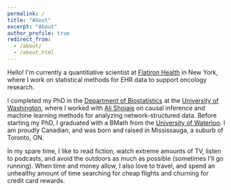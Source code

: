 ```yaml
---
permalink: /
title: "About"
excerpt: "About"
author_profile: true
redirect_from: 
  - /about/
  - /about.html
---
```


Hello! I'm currently a quantitiative scientist at [Flatiron Health](https://flatiron.com/) in New York, where I work on statistical methods for EHR data to support oncology research.

I completed my PhD in the [Department of Biostatistics](http://www.biostat.washington.edu/)  at the [University of Washington](https://www.washington.edu/), where I worked with [Ali Shojaie](http://faculty.washington.edu/ashojaie/index.html) on causal inference and machine learning methods for analyzing network-structured data. Before starting my PhD, I graduated with a BMath from the [University of Waterloo](https://uwaterloo.ca/). I am proudly Canadian, and was born and raised in Mississauga, a suburb of Toronto, ON. 

In my spare time, I like to read fiction, watch extreme amounts of TV, listen to podcasts, and avoid the outdoors as much as possible (sometimes I'll go running). When time and money allow, I also love to travel, and spend an unhealthy amount of time searching for cheap flights and churning for credit card rewards.
